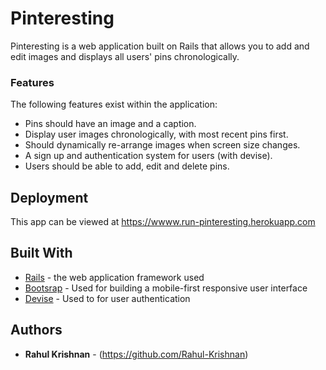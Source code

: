 # Pinteresting

Pinteresting is a web application built on Rails that allows you to add and edit images and displays all users' pins chronologically.

### Features

The following features exist within the application:

- Pins should have an image and a caption.
- Display user images chronologically, with most recent pins first.
- Should dynamically re-arrange images when screen size changes.
- A sign up and authentication system for users (with devise).
- Users should be able to add, edit and delete pins.

## Deployment

This app can be viewed at https://wwww.run-pinteresting.herokuapp.com

## Built With

* [Rails](http://rubyonrails.org/) - the web application framework used
* [Bootsrap](https://getbootstrap.com/) - Used for building a mobile-first responsive user interface
* [Devise](https://rometools.github.io/rome/) - Used to for user authentication

## Authors

* **Rahul Krishnan** - (https://github.com/Rahul-Krishnan)

